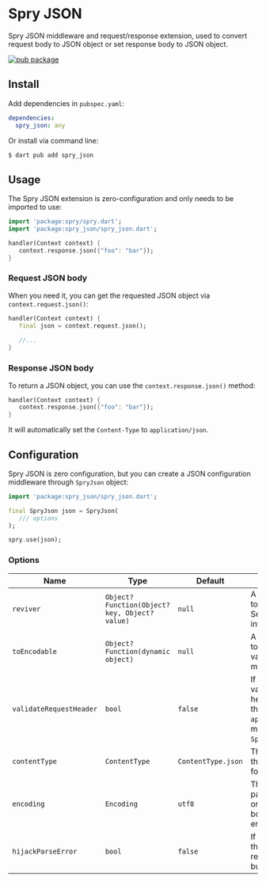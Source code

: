 # Spry JSON

Spry JSON middleware and request/response extension, used to convert request body to JSON object or set response body to JSON object.

[![pub package](https://img.shields.io/pub/v/spry_json.svg)](https://pub.dartlang.org/packages/spry_json)

## Install

Add dependencies in `pubspec.yaml`:

```yaml
dependencies:
  spry_json: any
```

Or install via command line:

```bash
$ dart pub add spry_json
```

## Usage

The Spry JSON extension is zero-configuration and only needs to be imported to use:

```dart
import 'package:spry/spry.dart';
import 'package:spry_json/spry_json.dart';

handler(Context context) {
   context.response.json({"foo": "bar"});
}
```

### Request JSON body

When you need it, you can get the requested JSON object via `context.request.json()`:

```dart
handler(Context context) {
   final json = context.request.json();
  
   //...
}
```

### Response JSON body

To return a JSON object, you can use the `context.response.json()` method:

```dart
handler(Context context) {
   context.response.json({"foo": "bar"});
}
```

It will automatically set the `Content-Type` to `application/json`.

## Configuration

Spry JSON is zero configuration, but you can create a JSON configuration middleware through `SpryJson` object:

```dart
import 'package:spry_json/spry_json.dart';

final SpryJson json = SpryJson(
   /// options
);

spry.use(json);
```

### Options

| Name | Type | Default | Description |
| ---- | ---- | ------- | ----------- |
| `reviver` | `Object? Function(Object? key, Object? value)` | `null` | A function that can be used to transform the results. See `JsonCodec` for more information. |
| `toEncodable` | `Object? Function(dynamic object)` | `null` | A function that can be used to encode non-JSON values. See `JsonCodec` for more information. |
| `validateRequestHeader` | `bool` | `false` | If `true`, the middleware will validate the `Content-Type` header of the request. If the header is not `application/json`, the middleware will throw a `SpryJsonValidateException`. |
| `contentType` | `ContentType` | `ContentType.json` | The `ContentType` to set on the response and validate for the request. |
| `encoding` | `Encoding` | `utf8` | The encoding to use when parsing the request body or encoding the response body (If the response encoding is not set). |
| `hijackParseError` | `bool` | `false` | If `true`, no error will be thrown when parsing the request content as json, but null will be returned. |
